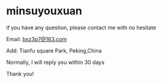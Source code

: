 # minsuyouxuan

if you have any question, please contact me with no hesitate


Email: bxz3p7@163.com


Add: Tianfu square Park, Peking,China


Normally, I will reply you within 30 days


Thank you!
